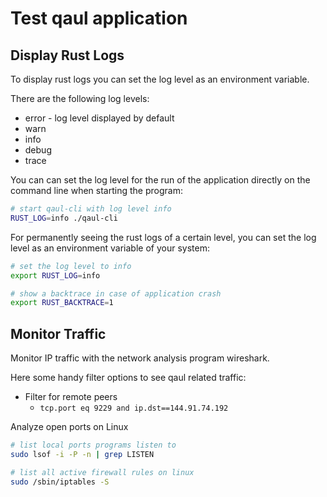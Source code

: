 # Test qaul application

## Display Rust Logs

To display rust logs you can set the log level as an environment variable.

There are the following log levels:

* error - log level displayed by default
* warn
* info
* debug
* trace

You can can set the log level for the run of the application directly
on the command line when starting the program:

```sh
# start qaul-cli with log level info
RUST_LOG=info ./qaul-cli
```

For permanently seeing the rust logs of a certain level, you can 
set the log level as an environment variable of your system:

```sh
# set the log level to info
export RUST_LOG=info

# show a backtrace in case of application crash
export RUST_BACKTRACE=1
```

## Monitor Traffic

Monitor IP traffic with the network analysis program wireshark.

Here some handy filter options to see qaul related traffic:

* Filter for remote peers
  * `tcp.port eq 9229 and ip.dst==144.91.74.192`


Analyze open ports on Linux

```sh
# list local ports programs listen to
sudo lsof -i -P -n | grep LISTEN

# list all active firewall rules on linux
sudo /sbin/iptables -S
```
